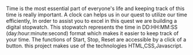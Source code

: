 Time is the most essential part of everyone's life and keeping track of this time is really important.
A clock can helps us in our quest to utilize our time efficiently, In order to assist you to excel in this quest we are building a digital stopwatch.
This stopwatch represents the time in DD:HH:MM:SS (day:hour:minute:second) format which makes it easier to keep track of your time.
The functions of Start, Stop, Reset are accessible by a click of a button.
this project makes use of the technologies HTML,CSS,Javascript.
